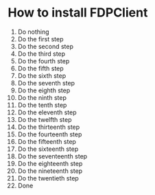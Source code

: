 # How to install FDPClient
1. Do nothing
2. Do the first step
3. Do the second step
4. Do the third step
5. Do the fourth step
6. Do the fifth step
7. Do the sixth step
8. Do the seventh step
9. Do the eighth step
10. Do the ninth step
11. Do the tenth step
12. Do the eleventh step
13. Do the twelfth step
14. Do the thirteenth step
15. Do the fourteenth step
16. Do the fifteenth step
17. Do the sixteenth step
18. Do the seventeenth step
19. Do the eighteenth step
20. Do the nineteenth step
21. Do the twentieth step
23. Done
